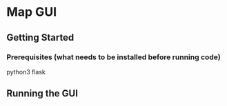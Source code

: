 # Map GUI

## Getting Started
### Prerequisites (what needs to be installed before running code)
python3
flask

## Running the GUI
